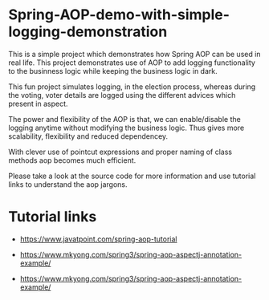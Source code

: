 # Spring-AOP-demo-with-simple-logging-demonstration

This is a simple project which demonstrates how Spring AOP can be used in real life. This project demonstrates use of AOP to add logging functionality to the businness logic while keeping the business logic in dark. 

This fun project simulates logging, in the election process, whereas during the voting, voter details are logged using the different advices which present in aspect. 

The power and flexibility of the AOP is that, we can enable/disable the logging anytime without modifying the business logic. Thus gives more scalability, flexibility and reduced dependencey. 

With clever use of pointcut expressions and proper naming of class methods aop becomes much efficient.

Please take a look at the source code for more information and use tutorial links to understand the aop jargons.

# Tutorial links

* https://www.javatpoint.com/spring-aop-tutorial

* https://www.mkyong.com/spring3/spring-aop-aspectj-annotation-example/

* https://www.mkyong.com/spring3/spring-aop-aspectj-annotation-example/

